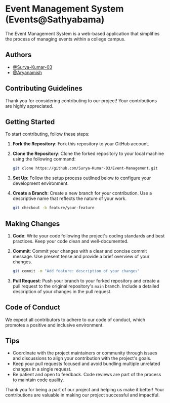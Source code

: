 
# Event Management System (Events@Sathyabama)

The Event Management System is a web-based application that simplifies the process of managing events within a college campus.

## Authors

- [@Surya-Kumar-03](https://github.com/Surya-Kumar-03)
- [@Aryanamish](https://github.com/Aryanamish)



## Contributing Guidelines

Thank you for considering contributing to our project! Your contributions are highly appreciated.

## Getting Started

To start contributing, follow these steps:

1. **Fork the Repository**: Fork this repository to your GitHub account.

2. **Clone the Repository**: Clone the forked repository to your local machine using the following command:
   
   ```bash
   git clone https://github.com/Surya-Kumar-03/Event-Management.git
   ```

3. **Set Up**: Follow the setup process outlined below to configure your development environment.

4. **Create a Branch**: Create a new branch for your contribution. Use a descriptive name that reflects the nature of your work.

   ```bash
   git checkout -b feature/your-feature
   ```

## Making Changes

1. **Code**: Write your code following the project's coding standards and best practices. Keep your code clean and well-documented.

2. **Commit**: Commit your changes with a clear and concise commit message. Use present tense and provide a brief overview of your changes.

   ```bash
   git commit -m "Add feature: description of your changes"
   ```

3. **Pull Request**: Push your branch to your forked repository and create a pull request to the original repository's `main` branch. Include a detailed description of your changes in the pull request.

## Code of Conduct

We expect all contributors to adhere to our code of conduct, which promotes a positive and inclusive environment. 

## Tips

- Coordinate with the project maintainers or community through issues and discussions to align your contribution with the project's goals.
- Keep your pull requests focused and avoid bundling multiple unrelated changes in a single request.
- Be patient and open to feedback. Code reviews are part of the process to maintain code quality.

Thank you for being a part of our project and helping us make it better! Your contributions are valuable in making our project successful and impactful.


